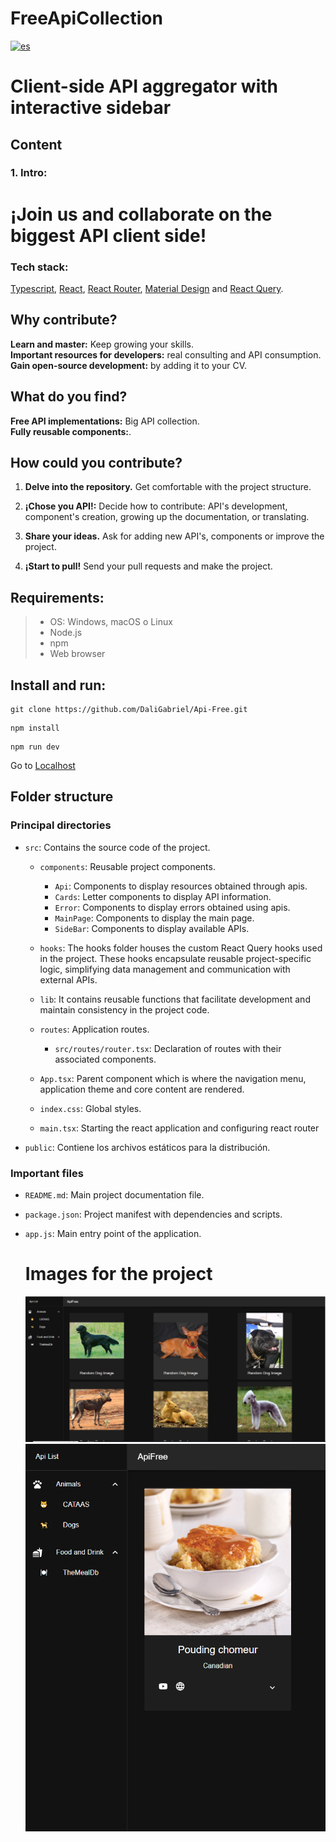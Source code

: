 # FreeApiCollection

[![es](https://img.shields.io/badge/lang-es-yellow.svg)](https://github.com/DaliGabriel/Api-Free/blob/main/README.es.md)

# Client-side API aggregator with interactive sidebar

## Content

### **1. Intro:**

# **¡Join us and collaborate on the biggest API client side!**

### Tech stack:

<a href="https://www.typescriptlang.org/" target="_blank" rel="noopener noreferrer">Typescript</a>,
<a href="https://react.dev/" target="_blank" rel="noopener noreferrer">React</a>,
<a href="https://reactrouter.com/en/main" target="_blank" rel="noopener noreferrer">React Router</a>,
<a href="https://mui.com/" target="_blank" rel="noopener noreferrer">Material Design</a> and
<a href="https://tanstack.com/query/v3/" target="_blank" rel="noopener noreferrer">React Query</a>.

## **Why contribute?**

**Learn and master:** Keep growing your skills.
<br>
**Important resources for developers:** real consulting and API consumption.
<br>
**Gain open-source development:**  by adding it to your CV.

## **What do you find?**

**Free API  implementations:** Big API  collection.
<br>
**Fully reusable components:**.

## **How could you contribute?**

1. **Delve into the repository.** Get comfortable with the project structure.

2. **¡Chose you API!:** Decide how to contribute: API's development, component's creation, growing up the documentation, or translating.

4. **Share your ideas.** Ask for adding new API's, components or improve the project.

5. **¡Start to pull!** Send your pull requests and make the project.


## **Requirements:**

> - OS: Windows, macOS o Linux
> - Node.js
> - npm
> - Web browser

## **Install and run:**

```
git clone https://github.com/DaliGabriel/Api-Free.git 
```

```
npm install
```

```
npm run dev
```
Go to
<a href="http://localhost:5173" target="_blank" rel="noopener noreferrer">Localhost</a>

## Folder structure

### Principal directories

* `src`: Contains the source code of the project.
    * `components`: Reusable project components.
        * `Api`: Components to display resources obtained through apis.
        * `Cards`: Letter components to display API information.
        * `Error`: Components to display errors obtained using apis.
        * `MainPage`: Components to display the main page.
        * `SideBar`: Components to display available APIs.
    * `hooks`: The hooks folder houses the custom React Query hooks used in the project. These hooks encapsulate reusable project-specific logic, simplifying data management and communication with external APIs.
    * `lib`: It contains reusable functions that facilitate development and maintain consistency in the project code.
        
    * `routes`: Application routes.    
        * `src/routes/router.tsx`: Declaration of routes with their associated components.
    * `App.tsx`: Parent component which is where the navigation menu, application theme and core content are rendered.
    * `index.css`: Global styles.
    * `main.tsx`: Starting the react application and configuring react router
* `public`: Contiene los archivos estáticos para la distribución.

### Important files

* `README.md`: Main project documentation file.
* `package.json`: Project manifest with dependencies and scripts.
* `app.js`: Main entry point of the application.

  # Images for the project
  ![Image 1 ](https://github.com/DaliGabriel/Api-Free/blob/main/Capture.PNG)
  ![Image 2 ](https://github.com/DaliGabriel/Api-Free/blob/main/Capture1.PNG)






